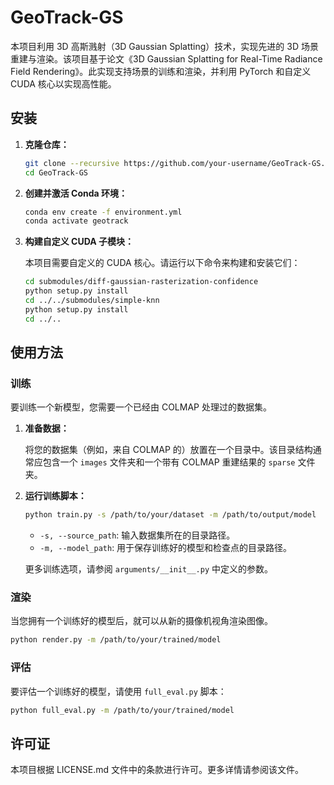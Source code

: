 # GeoTrack-GS

本项目利用 3D 高斯溅射（3D Gaussian Splatting）技术，实现先进的 3D 场景重建与渲染。该项目基于论文《3D Gaussian Splatting for Real-Time Radiance Field Rendering》。此实现支持场景的训练和渲染，并利用 PyTorch 和自定义 CUDA 核心以实现高性能。

## 安装

1.  **克隆仓库：**

    ```bash
    git clone --recursive https://github.com/your-username/GeoTrack-GS.git
    cd GeoTrack-GS
    ```

2.  **创建并激活 Conda 环境：**

    ```bash
    conda env create -f environment.yml
    conda activate geotrack
    ```

3.  **构建自定义 CUDA 子模块：**

    本项目需要自定义的 CUDA 核心。请运行以下命令来构建和安装它们：

    ```bash
    cd submodules/diff-gaussian-rasterization-confidence
    python setup.py install
    cd ../../submodules/simple-knn
    python setup.py install
    cd ../.. 
    ```

## 使用方法

### 训练

要训练一个新模型，您需要一个已经由 COLMAP 处理过的数据集。

1.  **准备数据：**

    将您的数据集（例如，来自 COLMAP 的）放置在一个目录中。该目录结构通常应包含一个 `images` 文件夹和一个带有 COLMAP 重建结果的 `sparse` 文件夹。

2.  **运行训练脚本：**

    ```bash
    python train.py -s /path/to/your/dataset -m /path/to/output/model
    ```

    *   `-s, --source_path`: 输入数据集所在的目录路径。
    *   `-m, --model_path`: 用于保存训练好的模型和检查点的目录路径。

    更多训练选项，请参阅 `arguments/__init__.py` 中定义的参数。

### 渲染

当您拥有一个训练好的模型后，就可以从新的摄像机视角渲染图像。

```bash
python render.py -m /path/to/your/trained/model
```

### 评估

要评估一个训练好的模型，请使用 `full_eval.py` 脚本：

```bash
python full_eval.py -m /path/to/your/trained/model
```

## 许可证

本项目根据 LICENSE.md 文件中的条款进行许可。更多详情请参阅该文件。 
